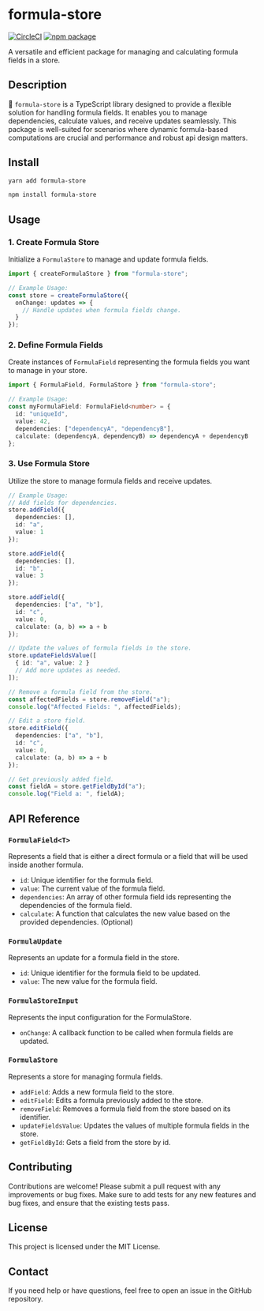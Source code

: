 # formula-store

[![CircleCI](https://circleci.com/gh/diogofcunha/formula-store.svg?style=svg)](https://circleci.com/gh/diogofcunha/formula-store)
[![npm package][npm-badge]][npm]

[npm-badge]: https://img.shields.io/npm/v/formula-store.png?style=flat-square
[npm]: https://www.npmjs.com/package/formula-store

A versatile and efficient package for managing and calculating formula fields in a store.

## Description

🧮 `formula-store` is a TypeScript library designed to provide a flexible solution for handling formula fields. It enables you to manage dependencies, calculate values, and receive updates seamlessly. This package is well-suited for scenarios where dynamic formula-based computations are crucial and performance and robust api design matters.

## Install

```bash
yarn add formula-store
```

```bash
npm install formula-store
```

## Usage

### 1. Create Formula Store

Initialize a `FormulaStore` to manage and update formula fields.

```typescript
import { createFormulaStore } from "formula-store";

// Example Usage:
const store = createFormulaStore({
  onChange: updates => {
    // Handle updates when formula fields change.
  }
});
```

### 2. Define Formula Fields

Create instances of `FormulaField` representing the formula fields you want to manage in your store.

```typescript
import { FormulaField, FormulaStore } from "formula-store";

// Example Usage:
const myFormulaField: FormulaField<number> = {
  id: "uniqueId",
  value: 42,
  dependencies: ["dependencyA", "dependencyB"],
  calculate: (dependencyA, dependencyB) => dependencyA + dependencyB
};
```

### 3. Use Formula Store

Utilize the store to manage formula fields and receive updates.

```typescript
// Example Usage:
// Add fields for dependencies.
store.addField({
  dependencies: [],
  id: "a",
  value: 1
});

store.addField({
  dependencies: [],
  id: "b",
  value: 3
});

store.addField({
  dependencies: ["a", "b"],
  id: "c",
  value: 0,
  calculate: (a, b) => a + b
});

// Update the values of formula fields in the store.
store.updateFieldsValue([
  { id: "a", value: 2 }
  // Add more updates as needed.
]);

// Remove a formula field from the store.
const affectedFields = store.removeField("a");
console.log("Affected Fields: ", affectedFields);

// Edit a store field.
store.editField({
  dependencies: ["a", "b"],
  id: "c",
  value: 0,
  calculate: (a, b) => a + b
});

// Get previously added field.
const fieldA = store.getFieldById("a");
console.log("Field a: ", fieldA);
```

## API Reference

### `FormulaField<T>`

Represents a field that is either a direct formula or a field that will be used inside another formula.

- `id`: Unique identifier for the formula field.
- `value`: The current value of the formula field.
- `dependencies`: An array of other formula field ids representing the dependencies of the formula field.
- `calculate`: A function that calculates the new value based on the provided dependencies. (Optional)

### `FormulaUpdate`

Represents an update for a formula field in the store.

- `id`: Unique identifier for the formula field to be updated.
- `value`: The new value for the formula field.

### `FormulaStoreInput`

Represents the input configuration for the FormulaStore.

- `onChange`: A callback function to be called when formula fields are updated.

### `FormulaStore`

Represents a store for managing formula fields.

- `addField`: Adds a new formula field to the store.
- `editField`: Edits a formula previously added to the store.
- `removeField`: Removes a formula field from the store based on its identifier.
- `updateFieldsValue`: Updates the values of multiple formula fields in the store.
- `getFieldById`: Gets a field from the store by id.

## Contributing

Contributions are welcome! Please submit a pull request with any improvements or bug fixes. Make sure to add tests for any new features and bug fixes, and ensure that the existing tests pass.

## License

This project is licensed under the MIT License.

## Contact

If you need help or have questions, feel free to open an issue in the GitHub repository.
